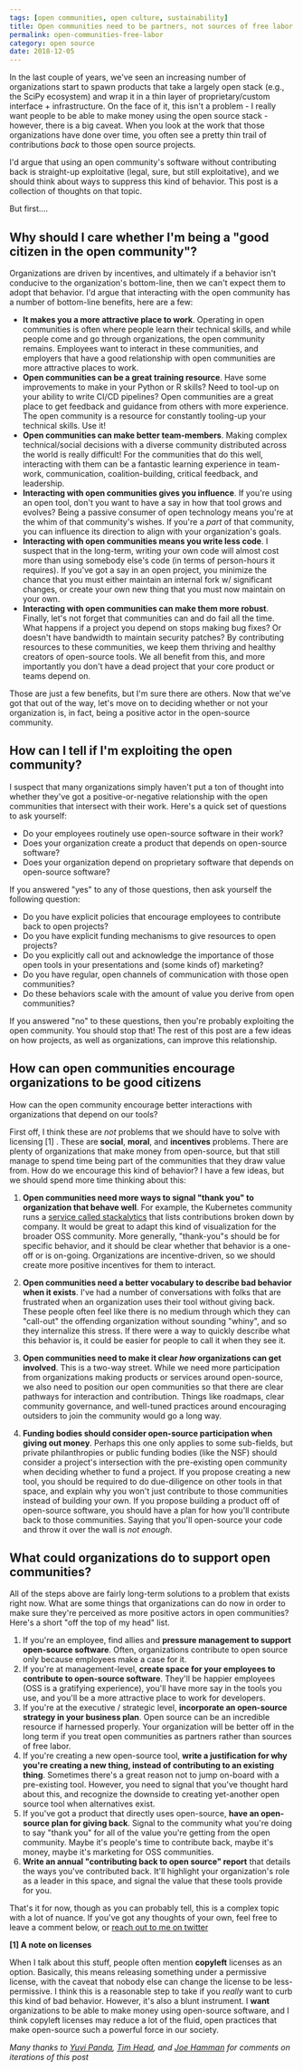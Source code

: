 ```yaml
---
tags: [open communities, open culture, sustainability]
title: Open communities need to be partners, not sources of free labor 
permalink: open-communities-free-labor
category: open source
date: 2018-12-05
---
```


In the last couple of years, we've seen an increasing number of organizations start to
spawn products that take a largely open stack (e.g., the SciPy ecosystem) and wrap
it in a thin layer of proprietary/custom interface + infrastructure.
On the face of it, this isn't a problem - I really want people to be able to
make money using the open source stack - however, there is a big caveat. When you look
at the work that those organizations have done over time, you often see a pretty thin trail
of contributions *back* to those open source projects.

I'd argue that using an open community's software without contributing back is straight-up
exploitative (legal, sure, but still exploitative), and we should think about ways to 
suppress this kind of behavior. This post is a collection of thoughts on that topic.

But first....

## Why should I care whether I'm being a "good citizen in the open community"?

Organizations are driven by incentives, and ultimately if a behavior isn't conducive
to the organization's bottom-line, then we can't expect them to adopt that behavior.
I'd argue that interacting with the open community has a number of bottom-line benefits, here are a few:

* **It makes you a more attractive place to work**. Operating in open communities is
  often where people learn their technical skills, and while people come and go through
  organizations, the open community remains. Employees want to interact in these communities,
  and employers that have a good relationship with open communities are more attractive
  places to work.
* **Open communities can be a great training resource**. Have some improvements to make in
  your Python or R skills? Need to tool-up on your ability to write CI/CD pipelines? Open
  communities are a great place to get feedback and guidance from others with more experience.
  The open community is a resource for constantly tooling-up your technical skills. Use it!
* **Open communities can make better team-members**. Making complex technical/social decisions
  with a diverse community distributed across the world is really difficult! For the communities
  that do this well, interacting with them can be a fantastic learning experience in team-work,
  communication, coalition-building, critical feedback, and leadership.
* **Interacting with open communities gives you influence**. If you're using an open
  tool, don't you want to have a say in how that tool grows and evolves? Being a passive consumer
  of open technology means you're at the whim of that community's wishes. If you're a *part* of
  that community, you can influence its direction to align with your organization's goals.
* **Interacting with open communities means you write less code**. I suspect that in the long-term,
  writing your own code will almost cost more than using somebody else's code (in terms of
  person-hours it requires). If you've got a say in an open project, you minimize the chance that
  you must either maintain an internal fork w/ significant changes, or create your own new thing
  that you must now maintain on your own.
* **Interacting with open communities can make them more robust**. Finally, let's not forget
  that communities can and do fail all the time. What happens if a project you depend on
  stops making bug fixes? Or doesn't have bandwidth to maintain security patches? By contributing
  resources to these communities, we keep them thriving and healthy creators of open-source
  tools. We all benefit from this, and more importantly you don't have a dead project that your
  core product or teams depend on.

Those are just a few benefits, but I'm sure there are others. Now that we've got that out
of the way, let's move on to deciding whether or not your organization is, in fact, being
a positive actor in the open-source community.

## How can I tell if I'm exploiting the open community?

I suspect that many organizations simply haven't put a ton of thought into whether they've got a positive-or-negative
relationship with the open communities that intersect with their work. Here's a quick set of questions
to ask yourself:

* Do your employees routinely use open-source software in their work?
* Does your organization create a product that depends on open-source software?
* Does your organization depend on proprietary software that depends on open-source software?

If you answered "yes" to any of those questions, then ask yourself the following question:

* Do you have explicit policies that encourage employees to contribute back to open projects?
* Do you have explicit funding mechanisms to give resources to open projects?
* Do you explicitly call out and acknowledge the importance of those open tools in your presentations and (some kinds of) marketing?
* Do you have regular, open channels of communication with those open communities?
* Do these behaviors scale with the amount of value you derive from open communities?

If you answered "no" to these questions, then you're probably exploiting the open community. You should stop that! The rest of this post are a few ideas on how projects, as well as organizations, can improve this relationship.

## How can open communities encourage organizations to be good citizens

How can the open community encourage better interactions
with organizations that depend on our tools?

First off, I think these are *not* problems that we should have to solve with licensing [1]
. These are **social**, **moral**, and **incentives** problems.
There are plenty of organizations that make money from open-source, but that still
manage to spend time being part of the communities that they draw value from. How do we encourage this
kind of behavior? I have a few ideas, but we should spend more time thinking about this:

1. **Open communities need more ways to signal "thank you" to organization that behave well**. For
   example, the Kubernetes community runs a [service called stackalytics](http://stackalytics.com/?project_type=kubernetes-group&metric=commits)
   that lists contributions broken down by company. It would be great to adapt this kind of visualization
   for the broader OSS community. More generally, "thank-you"s should be for specific behavior, and it should be clear whether that behavior is a one-off or is on-going. Organizations are incentive-driven, so we should create more
   positive incentives for them to interact.
   
2. **Open communities need a better vocabulary to describe bad behavior when it exists**. I've had
   a number of conversations with folks that are frustrated when an organization uses their tool without
   giving back. These people often feel like there is no medium through which they can "call-out" the
   offending organization without sounding "whiny", and so they internalize this stress. If there were a way to
   quickly describe what this behavior is, it could be easier for people to call it when they see it.
3. **Open communities need to make it clear *how* organizations can get involved**. This is a two-way street.
   While we need more participation from organizations making products or services around open-source, we also
   need to position our open communities so that there are clear pathways for interaction and contribution.
   Things like roadmaps, clear community governance, and well-tuned practices around encouraging outsiders to
   join the community would go a long way.
4. **Funding bodies should consider open-source participation when giving out money**. Perhaps this one only
   applies to some sub-fields, but private philanthropies or public funding bodies (like the NSF) should consider
   a project's intersection with the pre-existing open community when deciding whether to fund a project.
   If you propose creating a new tool, you should be required to do due-diligence on other tools in that space,
   and explain why you won't just contribute to those communities instead of building your own. If you propose
   building a product off of open-source software, you should have a plan for how you'll contribute back to those
   communities. Saying that you'll open-source your code and throw it over the wall is *not enough*.

## What could organizations do to support open communities?

All of the steps above are fairly long-term solutions to a problem that exists right now. What are some things
that organizations can do now in order to make sure they're perceived as more positive actors in open communities?
Here's a short "off the top of my head" list.

1. If you're an employee, find allies and **pressure management to support open-source software**. Often, organizations
   contribute to open source only because employees make a case for it.
2. If you're at management-level, **create space for your employees to contribute to open-source software**. They'll
   be happier employees (OSS is a gratifying experience), you'll have more say in the tools you use, and you'll be
   a more attractive place to work for developers.
3. If you're at the executive / strategic level, **incorporate an open-source strategy in your business plan**. Open source
   can be an incredible resource if harnessed properly. Your organization will be better off in the long term if you treat
   open communities as partners rather than sources of free labor.
4. If you're creating a new open-source tool, **write a justification for why you're creating a new thing, instead of contributing to an existing thing**.
   Sometimes there's a great reason not to jump on-board with a pre-existing tool. However, you need to signal that you've
   thought hard about this, and recognize the downside to creating yet-another open source tool when alternatives exist.
4. If you've got a product that directly uses open-source, **have an open-source plan for giving back**. Signal to the
   community what you're doing to say "thank you" for all of the value you're getting from the open community. Maybe it's
   people's time to contribute back, maybe it's money, maybe it's marketing for OSS communities.
5. **Write an annual "contributing back to open source" report** that details the ways you've contributed back. It'll highlight your organization's role as a leader in this space, and signal the value that these tools provide for you.

That's it for now, though as you can probably tell, this is a complex topic with a lot of nuance. If you've got any thoughts of your own, feel free to leave a comment below, or [reach out to me on twitter](https://twitter.com/choldgraf)


**[1] A note on licenses**

When I talk about this stuff, people often mention **copyleft** licenses as an option. Basically,
this means releasing something under a permissive license, with the caveat that nobody else can
change the license to be less-permissive. I think this is a reasonable step to take if you *really* want to
curb this kind of bad behavior. However, it's also a blunt instrument. I **want** organizations to be
able to make money using open-source software, and I think copyleft licenses may reduce a lot of
the fluid, open practices that make open-source such a powerful force in our society.

*Many thanks to [Yuvi Panda](https://twitter.com/yuvipanda), [Tim Head](https://twitter.com/betatim), and [Joe Hamman](https://twitter.com/HammanHydro) for comments on iterations of this post*